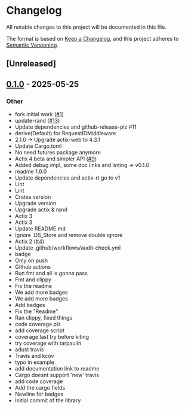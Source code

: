 # Changelog

All notable changes to this project will be documented in this file.

The format is based on [Keep a Changelog](https://keepachangelog.com/en/1.0.0/),
and this project adheres to [Semantic Versioning](https://semver.org/spec/v2.0.0.html).

## [Unreleased]

## [0.1.0](https://github.com/YusukeYoshida8849/actix-web-request-uuid/releases/tag/v0.1.0) - 2025-05-25

### Other

- fork initial work ([#1](https://github.com/YusukeYoshida8849/actix-web-request-uuid/pull/1))
- update-rand ([#13](https://github.com/YusukeYoshida8849/actix-web-request-uuid/pull/13))
- Update dependencies and github-release-plz #11
- derive(Default) for RequestIDMiddleware
- 2.1.0 -> Upgrade actix-web to 4.3.1
- Update Cargo.toml
- No need futures package anymore
- Actix 4 beta and simpler API ([#9](https://github.com/YusukeYoshida8849/actix-web-request-uuid/pull/9))
- Added debug impl, some doc links and linting -> v0.1.0
- readme 1.0.0
- Update dependencies and actix-rt go to v1
- Lint
- Lint
- Crates version
- Upgrade version
- Upgrade actix & rand
- Actix 3
- Actix 3
- Update README.md
- Ignore .DS_Store and remove double ignore
- Actix 2 ([#4](https://github.com/YusukeYoshida8849/actix-web-request-uuid/pull/4))
- Update .github/workflows/audit-check.yml
- badge
- Only on push
- Github actions
- Run fmt and all is gonna pass
- Fmt and clippy
- Fix the readme
- We add more badges
- We add more badges
- Add badges
- Fix the "Readme"
- Ran clippy, fixed things
- code coverage plz
- add coverage script
- coverage last try before kiting
- try coverage with tarpaulin
- adust travis
- Travis and kcov
- typo in example
- add documentation link to readme
- Cargo doesnt support 'new' travis
- add code coverage
- Add the cargo fields
- Newline for badges
- Initial commit of the library
